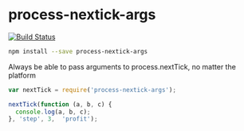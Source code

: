 process-nextick-args
=====

[![Build Status](https://travis-ci.org/calvinmetcalf/process-nextick-args.svg?branch=master)](https://travis-ci.org/calvinmetcalf/process-nextick-args)

```bash
npm install --save process-nextick-args
```

Always be able to pass arguments to process.nextTick, no matter the platform

```js
var nextTick = require('process-nextick-args');

nextTick(function (a, b, c) {
  console.log(a, b, c);
}, 'step', 3,  'profit');
```
